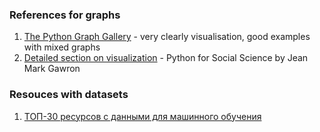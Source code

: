 ### References for graphs

1. [The Python Graph Gallery](https://python-graph-gallery.com) - very clearly visualisation, good examples with mixed graphs
1. [Detailed section on visualization](https://gawron.sdsu.edu/python_for_ss/course_core/book_draft) - Python for Social Science by Jean Mark Gawron

### Resouces with datasets

1. [ТОП-30 ресурсов с данными для машинного обучения](https://proglib.io/p/top-30-resursov-s-dannymi-dlya-mashinnogo-obucheniya-2022-03-31)

